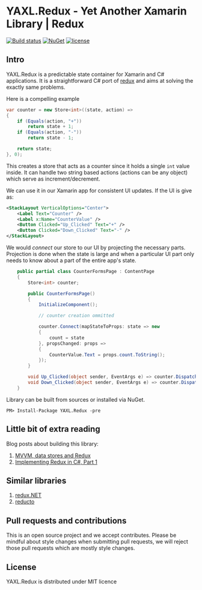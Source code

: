 # YAXL.Redux - Yet Another Xamarin Library | Redux
[![Build status](https://ci.appveyor.com/api/projects/status/fb3rycbb6mys2k8e?svg=true)](https://ci.appveyor.com/project/tpetrina/yaxl-redux)
[![NuGet](https://img.shields.io/nuget/dt/YAXL.Redux.svg)](https://www.nuget.org/packages/YAXL.Redux/)
[![license](https://img.shields.io/github/license/mashape/apistatus.svg?maxAge=2592000)]()

## Intro

YAXL.Redux is a predictable state container for Xamarin and C# applications. It is a straightforward C# port of [redux](https://github.com/reactjs/redux) and aims at solving the exactly same problems.

Here is a compelling example

```csharp
var counter = new Store<int>((state, action) =>
{
    if (Equals(action, "+"))
        return state + 1;
    if (Equals(action, "-"))
        return state - 1;

    return state;
}, 0);
```

This creates a store that acts as a counter since it holds a single `int` value inside. It can handle two string based actions (actions can be any object) which serve as increment/decrement.

We can use it in our Xamarin app for consistent UI updates. If the UI is give as:

```xml
<StackLayout VerticalOptions="Center">
	<Label Text="Counter" />
	<Label x:Name="CounterValue" />
	<Button Clicked="Up_Clicked" Text="+" />
	<Button Clicked="Down_Clicked" Text="-" />
</StackLayout>
```

We would *connect* our store to our UI by projecting the necessary parts. Projection is done when the state is large and when a particular UI part only needs to know about a part of the entire app's state.

```csharp
    public partial class CounterFormsPage : ContentPage
    {
        Store<int> counter;

        public CounterFormsPage()
        {
            InitializeComponent();

            // counter creation ommitted

            counter.Connect(mapStateToProps: state => new
            {
                count = state
            }, propsChanged: props =>
            {
                CounterValue.Text = props.count.ToString();
            });
        }

        void Up_Clicked(object sender, EventArgs e) => counter.Dispatch("+");
        void Down_Clicked(object sender, EventArgs e) => counter.Dispatch("-");
    }
```

Library can be built from sources or installed via NuGet.

    PM> Install-Package YAXL.Redux -pre
    
## Little bit of extra reading

Blog posts about building this library:

 1. [MVVM, data stores and Redux](http://massivepixel.co/blog/post/mvvm-data-redux)
 2. [Implementing Redux in C#, Part 1](http://massivepixel.co/blog/post/redux-csharp-part1)
 
## Similar libraries

 1. [redux.NET](https://github.com/GuillaumeSalles/redux.NET)
 2. [reducto](https://github.com/pshomov/reducto)

## Pull requests and contributions

This is an open source project and we accept contributes. Please be mindful about style changes when submitting pull requests, we will reject those pull requests which are mostly style changes.

## License

YAXL.Redux is distributed under MIT licence
